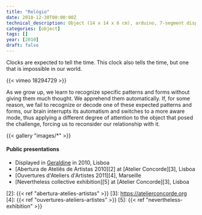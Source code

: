 ```yaml
---
title: "Relógio"
date: 2010-12-30T00:00:00Z
technical_description: Object (14 x 14 x 6 cm), arduino, 7-segment display
categories: [object]
tags: []
year: [2010]
draft: false
---
```


Clocks are expected to tell the time. This clock also tells the time, but one that is impossible in our world.
<!--more-->

{{< vimeo 18294729 >}}

As we grow up, we learn to recognize specific patterns and forms without giving them much thought. We apprehend them automatically. If, for some reason, we fail to recognize or decode one of these expected patterns and forms, our brain interrupts its automatism and switches to a more aware mode, thus applying a different degree of attention to the object that posed the challenge, forcing us to reconsider our relationship with it.

{{< gallery "images/*" >}}

#### Public presentations

* Displayed in [Geraldine][1] in 2010, Lisboa
* [Abertura de Ateliês de Artistas 2010][2] at [Atelier Concorde][3], Lisboa
* [Ouvertures d'Ateliers d'Artistes 2011][4], Marseille
* [Nevertheless collective exhibition][5] at [Atelier Concorde][3], Lisboa

[1]: https://www.facebook.com/geraldine.lisboa
[2]: {{< ref "abertura-atelies-artistas" >}}
[3]: <https://atelierconcorde.org>
[4]: {{< ref "ouvertures-ateliers-artistes" >}}
[5]: {{< ref "nevertheless-exhibition" >}}
